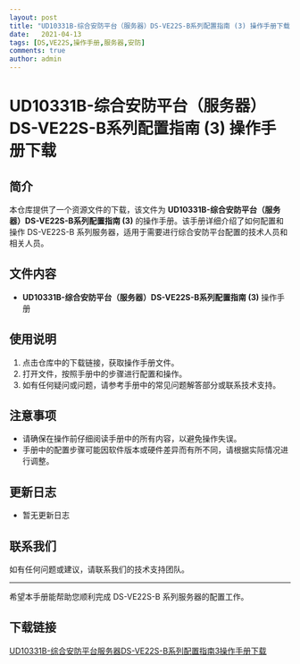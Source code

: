 ```yaml
---
layout: post
title: "UD10331B-综合安防平台（服务器）DS-VE22S-B系列配置指南 (3) 操作手册下载"
date:   2021-04-13
tags: [DS,VE22S,操作手册,服务器,安防]
comments: true
author: admin
---
```

# UD10331B-综合安防平台（服务器）DS-VE22S-B系列配置指南 (3) 操作手册下载

## 简介
本仓库提供了一个资源文件的下载，该文件为 **UD10331B-综合安防平台（服务器）DS-VE22S-B系列配置指南 (3)** 的操作手册。该手册详细介绍了如何配置和操作 DS-VE22S-B 系列服务器，适用于需要进行综合安防平台配置的技术人员和相关人员。

## 文件内容
- **UD10331B-综合安防平台（服务器）DS-VE22S-B系列配置指南 (3)** 操作手册

## 使用说明
1. 点击仓库中的下载链接，获取操作手册文件。
2. 打开文件，按照手册中的步骤进行配置和操作。
3. 如有任何疑问或问题，请参考手册中的常见问题解答部分或联系技术支持。

## 注意事项
- 请确保在操作前仔细阅读手册中的所有内容，以避免操作失误。
- 手册中的配置步骤可能因软件版本或硬件差异而有所不同，请根据实际情况进行调整。

## 更新日志
- 暂无更新日志

## 联系我们
如有任何问题或建议，请联系我们的技术支持团队。

---

希望本手册能帮助您顺利完成 DS-VE22S-B 系列服务器的配置工作。

## 下载链接

[UD10331B-综合安防平台服务器DS-VE22S-B系列配置指南3操作手册下载](https://pan.quark.cn/s/b1c0dc91a6b1)